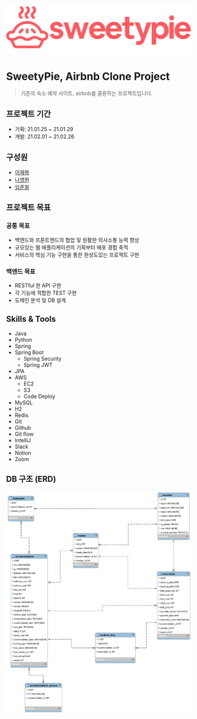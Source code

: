 ![Logo](/docs/img/logo.png)

# SweetyPie, Airbnb Clone Project
> 기존의 숙소 예약 사이트, airbnb를 클론하는 프로젝트입니다.

## 프로젝트 기간
- 기획: 21.01.25 ~ 21.01.29
- 개발: 21.02.01 ~ 21.02.26

## 구성원
- [이재복](https://github.com/Tezla-Lee)
- [나영원](https://github.com/FoeverNa)
- [임준철](https://github.com/limjoonchul)

## 프로젝트 목표
### 공통 목표
- 백엔드와 프론트엔드의 협업 및 원활한 의사소통 능력 향상
- 규모있는 웹 애플리케이션의 기획부터 배포 경험 축적
- 서비스의 핵심 기능 구현을 통한 완성도있는 프로젝트 구현
### 백엔드 목표
- RESTful 한 API 구현
- 각 기능에 적합한 TEST 구현
- 도메인 분석 및 DB 설계

## Skills & Tools
- Java
- Python
- Spring
- Spring Boot
    - Spring Security
    - Spring JWT
- JPA
- AWS
    - EC2
    - S3
    - Code Deploy
- MySQL
- H2
- Redis
- Git
- Github
- Git flow
- IntelliJ
- Slack
- Notion
- Zoom

## DB 구조 (ERD)
![ERD](img/SweetyPie_ERD.png)